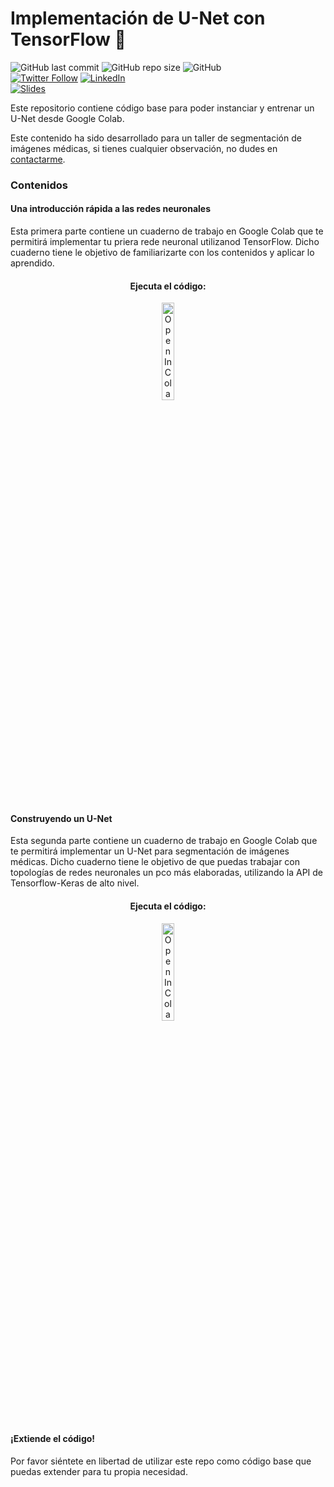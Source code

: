 # Implementación de U-Net con TensorFlow 🧪
![GitHub last commit](https://img.shields.io/github/last-commit/RodolfoFerro/unet-workshop?logo=github&style=for-the-badge)
![GitHub repo size](https://img.shields.io/github/repo-size/RodolfoFerro/unet-workshop?logo=github&style=for-the-badge)
![GitHub](https://img.shields.io/github/license/RodolfoFerro/unet-workshop?style=for-the-badge) <br>
[![Twitter Follow](https://img.shields.io/twitter/follow/rodo_ferro?logo=twitter&style=for-the-badge)](https://twitter.com/rodo_ferro/)
[![LinkedIn](https://img.shields.io/badge/-LinkedIn-black.svg?style=for-the-badge&logo=linkedin&logoColor=fff&colorB=555)](https://www.linkedin.com/in/rodolfoferro/) <br>
[![Slides](https://img.shields.io/static/v1?label=Slides&message=Google%20Slides&color=tomato&logo=google&logoColor=fff&style=for-the-badge)](https://docs.google.com/presentation/d/e/2PACX-1vQiF8hn0emnQcFFzq4XWuoNyhAJCO-LK4Fd3xKUPHq6ukjRZKhntoa2fY0I_XvnrRp7Xa_y9d1si5V2/pub?start=false&loop=false&delayms=3000)


Este repositorio contiene código base para poder instanciar y entrenar un U-Net desde Google Colab.

Este contenido ha sido desarrollado para un taller de segmentación de imágenes médicas, si tienes cualquier observación, no dudes en [contactarme](https://twitter.com/rodo_ferro).

### Contenidos

#### Una introducción rápida a las redes neuronales

Esta primera parte contiene un cuaderno de trabajo en Google Colab que te permitirá implementar tu priera rede neuronal utilizanod TensorFlow. Dicho cuaderno tiene le objetivo de familiarizarte con los contenidos y aplicar lo aprendido.

<center>
  <h4>Ejecuta el código:</h4>
  <a href="https://colab.research.google.com/github/RodolfoFerro/unet-workshop/blob/main/Demo.ipynb" target="_blank">
    <img width="20%" src="https://colab.research.google.com/assets/colab-badge.svg" alt="Open In Colab"/>
  </a>
</center>
<br>

#### Construyendo un U-Net

Esta segunda parte contiene un cuaderno de trabajo en Google Colab que te permitirá implementar un U-Net para segmentación de imágenes médicas. Dicho cuaderno tiene le objetivo de que puedas trabajar con topologías de redes neuronales un pco más elaboradas, utilizando la API de Tensorflow-Keras de alto nivel.

<center>
  <h4>Ejecuta el código:</h4>
  <a href="https://colab.research.google.com/github/RodolfoFerro/unet-workshop/blob/main/U_Net_Implementation.ipynb" target="_blank">
    <img width="20%" src="https://colab.research.google.com/assets/colab-badge.svg" alt="Open In Colab"/>
  </a>
</center>
<br>

#### ¡Extiende el código!

Por favor siéntete en libertad de utilizar este repo como código base que puedas extender para tu propia necesidad.
